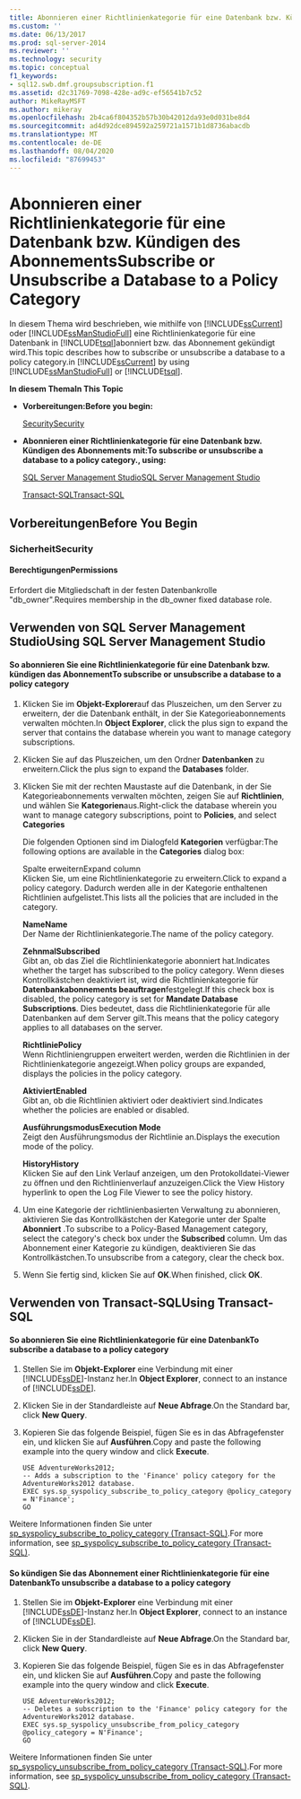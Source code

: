```yaml
---
title: Abonnieren einer Richtlinienkategorie für eine Datenbank bzw. Kündigen des Abonnements | Microsoft Dokumentation
ms.custom: ''
ms.date: 06/13/2017
ms.prod: sql-server-2014
ms.reviewer: ''
ms.technology: security
ms.topic: conceptual
f1_keywords:
- sql12.swb.dmf.groupsubscription.f1
ms.assetid: d2c31769-7098-428e-ad9c-ef56541b7c52
author: MikeRayMSFT
ms.author: mikeray
ms.openlocfilehash: 2b4ca6f804352b57b30b42012da93e0d031be8d4
ms.sourcegitcommit: ad4d92dce894592a259721a1571b1d8736abacdb
ms.translationtype: MT
ms.contentlocale: de-DE
ms.lasthandoff: 08/04/2020
ms.locfileid: "87699453"
---
```

# <a name="subscribe-or-unsubscribe-a-database--to-a-policy-category"></a><span data-ttu-id="2e026-102">Abonnieren einer Richtlinienkategorie für eine Datenbank bzw. Kündigen des Abonnements</span><span class="sxs-lookup"><span data-stu-id="2e026-102">Subscribe or Unsubscribe a Database  to a Policy Category</span></span>
  <span data-ttu-id="2e026-103">In diesem Thema wird beschrieben, wie mithilfe von [!INCLUDE[ssCurrent](../../includes/sscurrent-md.md)] oder [!INCLUDE[ssManStudioFull](../../includes/ssmanstudiofull-md.md)] eine Richtlinienkategorie für eine Datenbank in [!INCLUDE[tsql](../../includes/tsql-md.md)]abonniert bzw. das Abonnement gekündigt wird.</span><span class="sxs-lookup"><span data-stu-id="2e026-103">This topic describes how to subscribe or unsubscribe a database to a policy category.in [!INCLUDE[ssCurrent](../../includes/sscurrent-md.md)] by using [!INCLUDE[ssManStudioFull](../../includes/ssmanstudiofull-md.md)] or [!INCLUDE[tsql](../../includes/tsql-md.md)].</span></span>  
  
 <span data-ttu-id="2e026-104">**In diesem Thema**</span><span class="sxs-lookup"><span data-stu-id="2e026-104">**In This Topic**</span></span>  
  
-   <span data-ttu-id="2e026-105">**Vorbereitungen:**</span><span class="sxs-lookup"><span data-stu-id="2e026-105">**Before you begin:**</span></span>  
  
     [<span data-ttu-id="2e026-106">Security</span><span class="sxs-lookup"><span data-stu-id="2e026-106">Security</span></span>](#Security)  
  
-   <span data-ttu-id="2e026-107">**Abonnieren einer Richtlinienkategorie für eine Datenbank bzw. Kündigen des Abonnements mit:**</span><span class="sxs-lookup"><span data-stu-id="2e026-107">**To subscribe or unsubscribe a database to a policy category., using:**</span></span>  
  
     [<span data-ttu-id="2e026-108">SQL Server Management Studio</span><span class="sxs-lookup"><span data-stu-id="2e026-108">SQL Server Management Studio</span></span>](#SSMSProcedure)  
  
     [<span data-ttu-id="2e026-109">Transact-SQL</span><span class="sxs-lookup"><span data-stu-id="2e026-109">Transact-SQL</span></span>](#TsqlProcedure)  
  
##  <a name="before-you-begin"></a><a name="BeforeYouBegin"></a> <span data-ttu-id="2e026-110">Vorbereitungen</span><span class="sxs-lookup"><span data-stu-id="2e026-110">Before You Begin</span></span>  
  
###  <a name="security"></a><a name="Security"></a> <span data-ttu-id="2e026-111">Sicherheit</span><span class="sxs-lookup"><span data-stu-id="2e026-111">Security</span></span>  
  
####  <a name="permissions"></a><a name="Permissions"></a> <span data-ttu-id="2e026-112">Berechtigungen</span><span class="sxs-lookup"><span data-stu-id="2e026-112">Permissions</span></span>  
 <span data-ttu-id="2e026-113">Erfordert die Mitgliedschaft in der festen Datenbankrolle "db_owner".</span><span class="sxs-lookup"><span data-stu-id="2e026-113">Requires membership in the db_owner fixed database role.</span></span>  
  
##  <a name="using-sql-server-management-studio"></a><a name="SSMSProcedure"></a> <span data-ttu-id="2e026-114">Verwenden von SQL Server Management Studio</span><span class="sxs-lookup"><span data-stu-id="2e026-114">Using SQL Server Management Studio</span></span>  
  
#### <a name="to-subscribe-or-unsubscribe-a-database-to-a-policy-category"></a><span data-ttu-id="2e026-115">So abonnieren Sie eine Richtlinienkategorie für eine Datenbank bzw. kündigen das Abonnement</span><span class="sxs-lookup"><span data-stu-id="2e026-115">To subscribe or unsubscribe a database to a policy category</span></span>  
  
1.  <span data-ttu-id="2e026-116">Klicken Sie im **Objekt-Explorer**auf das Pluszeichen, um den Server zu erweitern, der die Datenbank enthält, in der Sie Kategorieabonnements verwalten möchten.</span><span class="sxs-lookup"><span data-stu-id="2e026-116">In **Object Explorer**, click the plus sign to expand the server that contains the database wherein you want to manage category subscriptions.</span></span>  
  
2.  <span data-ttu-id="2e026-117">Klicken Sie auf das Pluszeichen, um den Ordner **Datenbanken** zu erweitern.</span><span class="sxs-lookup"><span data-stu-id="2e026-117">Click the plus sign to expand the **Databases** folder.</span></span>  
  
3.  <span data-ttu-id="2e026-118">Klicken Sie mit der rechten Maustaste auf die Datenbank, in der Sie Kategorieabonnements verwalten möchten, zeigen Sie auf **Richtlinien**, und wählen Sie **Kategorien**aus.</span><span class="sxs-lookup"><span data-stu-id="2e026-118">Right-click the database wherein you want to manage category subscriptions, point to **Policies**, and select **Categories**</span></span>  
  
     <span data-ttu-id="2e026-119">Die folgenden Optionen sind im Dialogfeld **Kategorien** verfügbar:</span><span class="sxs-lookup"><span data-stu-id="2e026-119">The following options are available in the **Categories** dialog box:</span></span>  
  
     <span data-ttu-id="2e026-120">Spalte erweitern</span><span class="sxs-lookup"><span data-stu-id="2e026-120">Expand column</span></span>  
     <span data-ttu-id="2e026-121">Klicken Sie, um eine Richtlinienkategorie zu erweitern.</span><span class="sxs-lookup"><span data-stu-id="2e026-121">Click to expand a policy category.</span></span> <span data-ttu-id="2e026-122">Dadurch werden alle in der Kategorie enthaltenen Richtlinien aufgelistet.</span><span class="sxs-lookup"><span data-stu-id="2e026-122">This lists all the policies that are included in the category.</span></span>  
  
     <span data-ttu-id="2e026-123">**Name**</span><span class="sxs-lookup"><span data-stu-id="2e026-123">**Name**</span></span>  
     <span data-ttu-id="2e026-124">Der Name der Richtlinienkategorie.</span><span class="sxs-lookup"><span data-stu-id="2e026-124">The name of the policy category.</span></span>  
  
     <span data-ttu-id="2e026-125">**Zehnmal**</span><span class="sxs-lookup"><span data-stu-id="2e026-125">**Subscribed**</span></span>  
     <span data-ttu-id="2e026-126">Gibt an, ob das Ziel die Richtlinienkategorie abonniert hat.</span><span class="sxs-lookup"><span data-stu-id="2e026-126">Indicates whether the target has subscribed to the policy category.</span></span> <span data-ttu-id="2e026-127">Wenn dieses Kontrollkästchen deaktiviert ist, wird die Richtlinienkategorie für **Datenbankabonnements beauftragen**festgelegt.</span><span class="sxs-lookup"><span data-stu-id="2e026-127">If this check box is disabled, the policy category is set for **Mandate Database Subscriptions**.</span></span> <span data-ttu-id="2e026-128">Dies bedeutet, dass die Richtlinienkategorie für alle Datenbanken auf dem Server gilt.</span><span class="sxs-lookup"><span data-stu-id="2e026-128">This means that the policy category applies to all databases on the server.</span></span>  
  
     <span data-ttu-id="2e026-129">**Richtlinie**</span><span class="sxs-lookup"><span data-stu-id="2e026-129">**Policy**</span></span>  
     <span data-ttu-id="2e026-130">Wenn Richtliniengruppen erweitert werden, werden die Richtlinien in der Richtlinienkategorie angezeigt.</span><span class="sxs-lookup"><span data-stu-id="2e026-130">When policy groups are expanded, displays the policies in the policy category.</span></span>  
  
     <span data-ttu-id="2e026-131">**Aktiviert**</span><span class="sxs-lookup"><span data-stu-id="2e026-131">**Enabled**</span></span>  
     <span data-ttu-id="2e026-132">Gibt an, ob die Richtlinien aktiviert oder deaktiviert sind.</span><span class="sxs-lookup"><span data-stu-id="2e026-132">Indicates whether the policies are enabled or disabled.</span></span>  
  
     <span data-ttu-id="2e026-133">**Ausführungsmodus**</span><span class="sxs-lookup"><span data-stu-id="2e026-133">**Execution Mode**</span></span>  
     <span data-ttu-id="2e026-134">Zeigt den Ausführungsmodus der Richtlinie an.</span><span class="sxs-lookup"><span data-stu-id="2e026-134">Displays the execution mode of the policy.</span></span>  
  
     <span data-ttu-id="2e026-135">**History**</span><span class="sxs-lookup"><span data-stu-id="2e026-135">**History**</span></span>  
     <span data-ttu-id="2e026-136">Klicken Sie auf den Link Verlauf anzeigen, um den Protokolldatei-Viewer zu öffnen und den Richtlinienverlauf anzuzeigen.</span><span class="sxs-lookup"><span data-stu-id="2e026-136">Click the View History hyperlink to open the Log File Viewer to see the policy history.</span></span>  
  
4.  <span data-ttu-id="2e026-137">Um eine Kategorie der richtlinienbasierten Verwaltung zu abonnieren, aktivieren Sie das Kontrollkästchen der Kategorie unter der Spalte **Abonniert** .</span><span class="sxs-lookup"><span data-stu-id="2e026-137">To subscribe to a Policy-Based Management category, select the category's check box under the **Subscribed** column.</span></span> <span data-ttu-id="2e026-138">Um das Abonnement einer Kategorie zu kündigen, deaktivieren Sie das Kontrollkästchen.</span><span class="sxs-lookup"><span data-stu-id="2e026-138">To unsubscribe from a category, clear the check box.</span></span>  
  
5.  <span data-ttu-id="2e026-139">Wenn Sie fertig sind, klicken Sie auf **OK**.</span><span class="sxs-lookup"><span data-stu-id="2e026-139">When finished, click **OK**.</span></span>  
  
##  <a name="using-transact-sql"></a><a name="TsqlProcedure"></a> <span data-ttu-id="2e026-140">Verwenden von Transact-SQL</span><span class="sxs-lookup"><span data-stu-id="2e026-140">Using Transact-SQL</span></span>  
  
#### <a name="to-subscribe-a-database-to-a-policy-category"></a><span data-ttu-id="2e026-141">So abonnieren Sie eine Richtlinienkategorie für eine Datenbank</span><span class="sxs-lookup"><span data-stu-id="2e026-141">To subscribe a database to a policy category</span></span>  
  
1.  <span data-ttu-id="2e026-142">Stellen Sie im **Objekt-Explorer** eine Verbindung mit einer [!INCLUDE[ssDE](../../includes/ssde-md.md)]-Instanz her.</span><span class="sxs-lookup"><span data-stu-id="2e026-142">In **Object Explorer**, connect to an instance of [!INCLUDE[ssDE](../../includes/ssde-md.md)].</span></span>  
  
2.  <span data-ttu-id="2e026-143">Klicken Sie in der Standardleiste auf **Neue Abfrage**.</span><span class="sxs-lookup"><span data-stu-id="2e026-143">On the Standard bar, click **New Query**.</span></span>  
  
3.  <span data-ttu-id="2e026-144">Kopieren Sie das folgende Beispiel, fügen Sie es in das Abfragefenster ein, und klicken Sie auf **Ausführen**.</span><span class="sxs-lookup"><span data-stu-id="2e026-144">Copy and paste the following example into the query window and click **Execute**.</span></span>  
  
    ```  
    USE AdventureWorks2012;  
    -- Adds a subscription to the 'Finance' policy category for the AdventureWorks2012 database.  
    EXEC sys.sp_syspolicy_subscribe_to_policy_category @policy_category = N'Finance';  
    GO  
    ```  
  
 <span data-ttu-id="2e026-145">Weitere Informationen finden Sie unter [sp_syspolicy_subscribe_to_policy_category &#40;Transact-SQL&#41;](/sql/relational-databases/system-stored-procedures/sp-syspolicy-subscribe-to-policy-category-transact-sql).</span><span class="sxs-lookup"><span data-stu-id="2e026-145">For more information, see [sp_syspolicy_subscribe_to_policy_category &#40;Transact-SQL&#41;](/sql/relational-databases/system-stored-procedures/sp-syspolicy-subscribe-to-policy-category-transact-sql).</span></span>  
  
#### <a name="to-unsubscribe-a-database-to-a-policy-category"></a><span data-ttu-id="2e026-146">So kündigen Sie das Abonnement einer Richtlinienkategorie für eine Datenbank</span><span class="sxs-lookup"><span data-stu-id="2e026-146">To unsubscribe a database to a policy category</span></span>  
  
1.  <span data-ttu-id="2e026-147">Stellen Sie im **Objekt-Explorer** eine Verbindung mit einer [!INCLUDE[ssDE](../../includes/ssde-md.md)]-Instanz her.</span><span class="sxs-lookup"><span data-stu-id="2e026-147">In **Object Explorer**, connect to an instance of [!INCLUDE[ssDE](../../includes/ssde-md.md)].</span></span>  
  
2.  <span data-ttu-id="2e026-148">Klicken Sie in der Standardleiste auf **Neue Abfrage**.</span><span class="sxs-lookup"><span data-stu-id="2e026-148">On the Standard bar, click **New Query**.</span></span>  
  
3.  <span data-ttu-id="2e026-149">Kopieren Sie das folgende Beispiel, fügen Sie es in das Abfragefenster ein, und klicken Sie auf **Ausführen**.</span><span class="sxs-lookup"><span data-stu-id="2e026-149">Copy and paste the following example into the query window and click **Execute**.</span></span>  
  
    ```  
    USE AdventureWorks2012;  
    -- Deletes a subscription to the 'Finance' policy category for the AdventureWorks2012 database.  
    EXEC sys.sp_syspolicy_unsubscribe_from_policy_category @policy_category = N'Finance';  
    GO  
    ```  
  
 <span data-ttu-id="2e026-150">Weitere Informationen finden Sie unter [sp_syspolicy_unsubscribe_from_policy_category &#40;Transact-SQL&#41;](/sql/relational-databases/system-stored-procedures/sp-syspolicy-unsubscribe-from-policy-category-transact-sql).</span><span class="sxs-lookup"><span data-stu-id="2e026-150">For more information, see [sp_syspolicy_unsubscribe_from_policy_category &#40;Transact-SQL&#41;](/sql/relational-databases/system-stored-procedures/sp-syspolicy-unsubscribe-from-policy-category-transact-sql).</span></span>  
  
  
